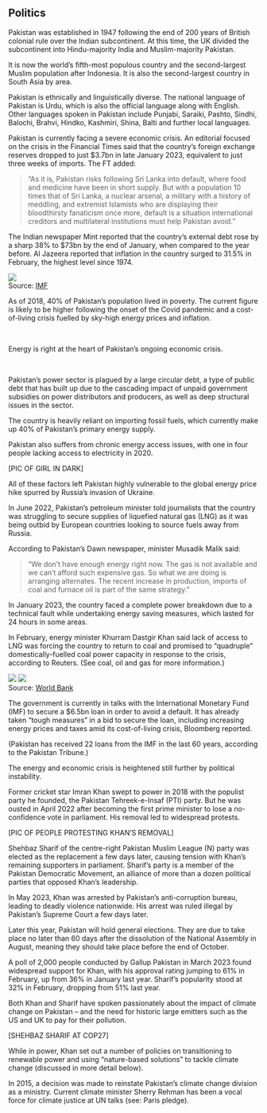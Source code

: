 ## Politics

<a href="#1"></a>

Pakistan was established in 1947 following the end of 200 years of British colonial rule over the Indian subcontinent. At this time, the UK divided the subcontinent into Hindu-majority India and Muslim-majority Pakistan.

It is now the world’s fifth-most populous country and the second-largest Muslim population after Indonesia. It is also the second-largest country in South Asia by area.

Pakistan is ethnically and linguistically diverse. The national language of Pakistan is Urdu, which is also the official language along with English. Other languages spoken in Pakistan include Punjabi, Saraiki, Pashto, Sindhi, Balochi, Brahvi, Hindko, Kashmiri, Shina, Balti and further local languages.

Pakistan is currently facing a severe economic crisis. An editorial focused on the crisis in the Financial Times said that the country’s foreign exchange reserves dropped to just $3.7bn in late January 2023, equivalent to just three weeks of imports. The FT added:

>“As it is, Pakistan risks following Sri Lanka into default, where food and medicine have been in short supply. But with a population 10 times that of Sri Lanka, a nuclear arsenal, a military with a history of meddling, and extremist Islamists who are displaying their bloodthirsty fanaticism once more, default is a situation international creditors and multilateral institutions must help Pakistan avoid.”

The Indian newspaper Mint reported that the country’s external debt rose by a sharp 38% to $73bn by the end of January, when compared to the year before. Al Jazeera reported that inflation in the country surged to 31.5% in February, the highest level since 1974.

<div>

<div class="inset">
    <img src="images/inflation-pakistan.png">
    <figcaption>Source: <a href="https://www.imf.org/en/Data" target="_blank">IMF</a></figcaption>
</div>

<p>As of 2018, 40% of Pakistan’s population lived in poverty. The current figure is likely to be higher following the onset of the Covid pandemic and a cost-of-living crisis fuelled by sky-high energy prices and inflation.</p><br>

<p>Energy is right at the heart of Pakistan’s ongoing economic crisis.</p><br>

Pakistan’s power sector is plagued by a large circular debt, a type of public debt that has built up due to the cascading impact of unpaid government subsidies on power distributors and producers, as well as deep structural issues in the sector.

</div>

The country is heavily reliant on importing fossil fuels, which currently make up 40% of Pakistan’s primary energy supply.

Pakistan also suffers from chronic energy access issues, with one in four people lacking access to electricity in 2020.

[PIC OF GIRL IN DARK]

All of these factors left Pakistan highly vulnerable to the global energy price hike spurred by Russia’s invasion of Ukraine. 

In June 2022, Pakistan’s petroleum minister told journalists that the country was struggling to secure supplies of liquefied natural gas (LNG) as it was being outbid by European countries looking to source fuels away from Russia.

According to Pakistan’s Dawn newspaper, minister Musadik Malik said:

>“We don’t have enough energy right now. The gas is not available and we can’t afford such expensive gas. So what we are doing is arranging alternates. The recent increase in production, imports of coal and furnace oil is part of the same strategy.”

In January 2023, the country faced a complete power breakdown due to a technical fault while undertaking energy saving measures, which lasted for 24 hours in some areas.

In February, energy minister Khurram Dastgir Khan said lack of access to LNG was forcing the country to return to coal and promised to “quadruple” domestically-fuelled coal power capacity in response to the crisis, according to Reuters. (See coal, oil and gas for more information.)

<div class="two-col box">
            <img src="images/gdp-01.png">
            <img src="images/gdp-02.png">
            <div class="source">Source: <a href="https://data.worldbank.org/">World Bank</a></div>
        </div>

The government is currently in talks with the International Monetary Fund (IMF) to secure a $6.5bn loan in order to avoid a default. It has already taken “tough measures” in a bid to secure the loan, including increasing energy prices and taxes amid its cost-of-living crisis, Bloomberg reported.

(Pakistan has received 22 loans from the IMF in the last 60 years, according to the Pakistan Tribune.)

The energy and economic crisis is heightened still further by political instability. 

Former cricket star Imran Khan swept to power in 2018 with the populist party he founded, the Pakistan Tehreek-e-Insaf (PTI) party. But he was ousted in April 2022 after becoming the first prime minister to lose a no-confidence vote in parliament. His removal led to widespread protests.

[PIC OF PEOPLE PROTESTING KHAN’S REMOVAL]

Shehbaz Sharif of the centre-right Pakistan Muslim League (N) party was elected as the replacement a few days later, causing tension with Khan’s remaining supporters in parliament. Sharif’s party is a member of the Pakistan Democratic Movement, an alliance of more than a dozen political parties that opposed Khan’s leadership.

In May 2023, Khan was arrested by Pakistan’s anti-corruption bureau, leading to deadly violence nationwide. His arrest was ruled illegal by Pakistan’s Supreme Court a few days later.

Later this year, Pakistan will hold general elections. They are due to take place no later than 60 days after the dissolution of the National Assembly in August, meaning they should take place before the end of October.

A poll of 2,000 people conducted by Gallup Pakistan in March 2023 found widespread support for Khan, with his approval rating jumping to 61% in February, up from 36% in January last year. Sharif’s popularity stood at 32% in February, dropping from 51% last year.

Both Khan and Sharif have spoken passionately about the impact of climate change on Pakistan – and the need for historic large emitters such as the US and UK to pay for their pollution.

[SHEHBAZ SHARIF AT COP27]

While in power, Khan set out a number of policies on transitioning to renewable power and using “nature-based solutions” to tackle climate change (discussed in more detail below). 

In 2015, a decision was made to reinstate Pakistan’s climate change division as a ministry. Current climate minister Sherry Rehman has been a vocal force for climate justice at UN talks (see: Paris pledge).